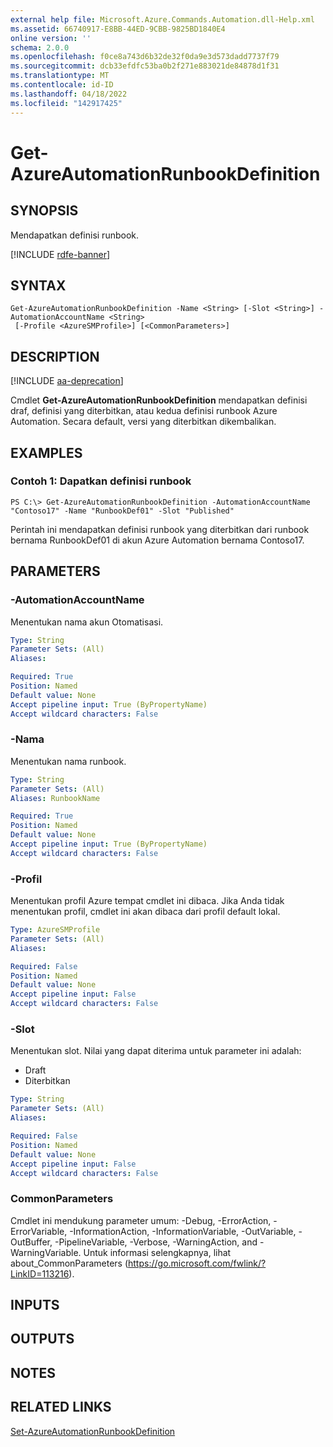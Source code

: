 ```yaml
---
external help file: Microsoft.Azure.Commands.Automation.dll-Help.xml
ms.assetid: 66740917-E8BB-44ED-9CBB-9825BD1840E4
online version: ''
schema: 2.0.0
ms.openlocfilehash: f0ce8a743d6b32de32f0da9e3d573dadd7737f79
ms.sourcegitcommit: dcb33efdfc53ba0b2f271e883021de84878d1f31
ms.translationtype: MT
ms.contentlocale: id-ID
ms.lasthandoff: 04/18/2022
ms.locfileid: "142917425"
---
```

# Get-AzureAutomationRunbookDefinition

## SYNOPSIS

Mendapatkan definisi runbook.

[!INCLUDE [rdfe-banner](../../includes/rdfe-banner.md)]

## SYNTAX

```
Get-AzureAutomationRunbookDefinition -Name <String> [-Slot <String>] -AutomationAccountName <String>
 [-Profile <AzureSMProfile>] [<CommonParameters>]
```

## DESCRIPTION

[!INCLUDE [aa-deprecation](../include/aa-deprecation.md)]

Cmdlet **Get-AzureAutomationRunbookDefinition** mendapatkan definisi draf, definisi yang diterbitkan, atau kedua definisi runbook Azure Automation.
Secara default, versi yang diterbitkan dikembalikan.

## EXAMPLES

### Contoh 1: Dapatkan definisi runbook
```
PS C:\> Get-AzureAutomationRunbookDefinition -AutomationAccountName "Contoso17" -Name "RunbookDef01" -Slot "Published"
```

Perintah ini mendapatkan definisi runbook yang diterbitkan dari runbook bernama RunbookDef01 di akun Azure Automation bernama Contoso17.

## PARAMETERS

### -AutomationAccountName
Menentukan nama akun Otomatisasi.

```yaml
Type: String
Parameter Sets: (All)
Aliases: 

Required: True
Position: Named
Default value: None
Accept pipeline input: True (ByPropertyName)
Accept wildcard characters: False
```

### -Nama
Menentukan nama runbook.

```yaml
Type: String
Parameter Sets: (All)
Aliases: RunbookName

Required: True
Position: Named
Default value: None
Accept pipeline input: True (ByPropertyName)
Accept wildcard characters: False
```

### -Profil
Menentukan profil Azure tempat cmdlet ini dibaca.
Jika Anda tidak menentukan profil, cmdlet ini akan dibaca dari profil default lokal.

```yaml
Type: AzureSMProfile
Parameter Sets: (All)
Aliases: 

Required: False
Position: Named
Default value: None
Accept pipeline input: False
Accept wildcard characters: False
```

### -Slot
Menentukan slot.
Nilai yang dapat diterima untuk parameter ini adalah:

- Draft
- Diterbitkan

```yaml
Type: String
Parameter Sets: (All)
Aliases: 

Required: False
Position: Named
Default value: None
Accept pipeline input: False
Accept wildcard characters: False
```

### CommonParameters
Cmdlet ini mendukung parameter umum: -Debug, -ErrorAction, -ErrorVariable, -InformationAction, -InformationVariable, -OutVariable, -OutBuffer, -PipelineVariable, -Verbose, -WarningAction, and -WarningVariable. Untuk informasi selengkapnya, lihat about_CommonParameters (https://go.microsoft.com/fwlink/?LinkID=113216).

## INPUTS

## OUTPUTS

## NOTES

## RELATED LINKS

[Set-AzureAutomationRunbookDefinition](./Set-AzureAutomationRunbookDefinition.md)


